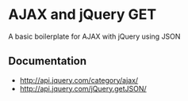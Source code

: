 # AJAX and jQuery GET
A basic boilerplate for AJAX with jQuery using JSON

## Documentation
* http://api.jquery.com/category/ajax/
* http://api.jquery.com/jQuery.getJSON/
